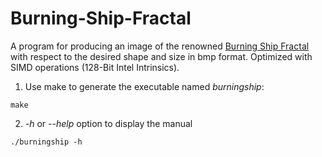 # Burning-Ship-Fractal
A program for producing an image of the renowned [Burning Ship Fractal](https://en.wikipedia.org/wiki/Burning_Ship_fractal) with respect to the desired shape and size in bmp format. Optimized with SIMD operations (128-Bit Intel Intrinsics).

1. Use make to generate the executable named *burningship*:
```
make
```
2. *-h* or *--help* option to display the manual
```
./burningship -h
```
